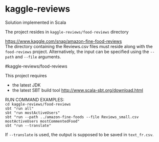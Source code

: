 # kaggle-reviews

Solution implemented in Scala  

The project resides in `kaggle-reviews/food-reviews` directory   

https://www.kaggle.com/snap/amazon-fine-food-reviews  
The directory containing the Reviews.csv files must reside along with the `food-reviews` project.
Alternatively, the input can be specified using the `--path` and `--file` arguments.

#kaggle-reviews/food-reviews 

This project requires 
- the latest JDK
- the latest SBT build tool
http://www.scala-sbt.org/download.html

RUN COMMAND EXAMPLES:  
`cd kaggle-reviews/food-reviews`  
`sbt "run all"`  
`sbt "run mostActiveUsers"`  
`sbt "run --path ../amazon-fine-foods --file Reviews_small.csv mostActiveUsers mostCommentedFood"`  
`sbt "run --translate"`  

If `--translate` is used, the output is supposed to be saved in `text_fr.csv`.
